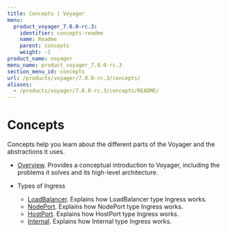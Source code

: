 ```yaml
---
title: Concepts | Voyager
menu:
  product_voyager_7.0.0-rc.3:
    identifier: concepts-readme
    name: Readme
    parent: concepts
    weight: -1
product_name: voyager
menu_name: product_voyager_7.0.0-rc.3
section_menu_id: concepts
url: /products/voyager/7.0.0-rc.3/concepts/
aliases:
  - /products/voyager/7.0.0-rc.3/concepts/README/
---
```

# Concepts

Concepts help you learn about the different parts of the Voyager and the abstractions it uses.

- [Overview](/products/voyager/7.0.0-rc.3/concepts/overview). Provides a conceptual introduction to Voyager, including the problems it solves and its high-level architecture.

- Types of Ingress
  - [LoadBalancer](/products/voyager/7.0.0-rc.3/concepts/ingress-types/loadbalancer). Explains how LoadBalancer type Ingress works.
  - [NodePort](/products/voyager/7.0.0-rc.3/concepts/ingress-types/nodeport). Explains how NodePort type Ingress works.
  - [HostPort](/products/voyager/7.0.0-rc.3/concepts/ingress-types/hostport). Explains how HostPort type Ingress works.
  - [Internal](/products/voyager/7.0.0-rc.3/concepts/ingress-types/internal). Explains how Internal type Ingress works.
